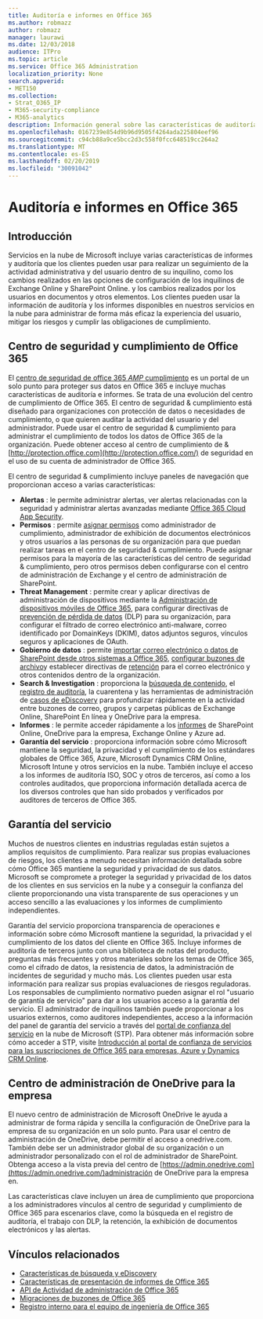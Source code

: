 ```yaml
---
title: Auditoría e informes en Office 365
ms.author: robmazz
author: robmazz
manager: laurawi
ms.date: 12/03/2018
audience: ITPro
ms.topic: article
ms.service: Office 365 Administration
localization_priority: None
search.appverid:
- MET150
ms.collection:
- Strat_O365_IP
- M365-security-compliance
- M365-analytics
description: Información general sobre las características de auditoría e informes de Office 365, así como la garantía de servicio.
ms.openlocfilehash: 0167239e854d9b96d9505f4264ada225804eef96
ms.sourcegitcommit: c94cb88a9ce5bcc2d3c558f0fcc648519cc264a2
ms.translationtype: MT
ms.contentlocale: es-ES
ms.lasthandoff: 02/20/2019
ms.locfileid: "30091042"
---
```

# <a name="auditing-and-reporting-in-office-365"></a>Auditoría e informes en Office 365

## <a name="introduction"></a>Introducción
Servicios en la nube de Microsoft incluye varias características de informes y auditoría que los clientes pueden usar para realizar un seguimiento de la actividad administrativa y del usuario dentro de su inquilino, como los cambios realizados en las opciones de configuración de los inquilinos de Exchange Online y SharePoint Online. y los cambios realizados por los usuarios en documentos y otros elementos. Los clientes pueden usar la información de auditoría y los informes disponibles en nuestros servicios en la nube para administrar de forma más eficaz la experiencia del usuario, mitigar los riesgos y cumplir las obligaciones de cumplimiento.

## <a name="office-365-security--compliance-center"></a>Centro de seguridad y cumplimiento de Office 365
El [centro de seguridad de office 365 _AMP_ cumplimiento](https://support.office.com/article/Go-to-the-Office-365-Security-Compliance-Center-7e696a40-b86b-4a20-afcc-559218b7b1b8) es un portal de un solo punto para proteger sus datos en Office 365 e incluye muchas características de auditoría e informes. Se trata de una evolución del centro de cumplimiento de Office 365. El centro de seguridad & cumplimiento está diseñado para organizaciones con protección de datos o necesidades de cumplimiento, o que quieren auditar la actividad del usuario y del administrador. Puede usar el centro de seguridad & cumplimiento para administrar el cumplimiento de todos los datos de Office 365 de la organización. Puede obtener acceso al centro de cumplimiento de & [http://protection.office.com](http://protection.office.com/) de seguridad en el uso de su cuenta de administrador de Office 365.

El centro de seguridad & cumplimiento incluye paneles de navegación que proporcionan acceso a varias características:
- **Alertas** : le permite administrar alertas, ver alertas relacionadas con la seguridad y administrar alertas avanzadas mediante [Office 365 Cloud App Security](https://docs.microsoft.com/en-us/Office365/SecurityCompliance/office-365-cas-overview). 
- **Permisos** : permite [asignar permisos](https://support.office.com/article/Give-users-access-to-the-Office-365-Security-Compliance-Center-2cfce2c8-20c5-47f9-afc4-24b059c1bd76) como administrador de cumplimiento, administrador de exhibición de documentos electrónicos y otros usuarios a las personas de su organización para que puedan realizar tareas en el centro de seguridad & cumplimiento. Puede asignar permisos para la mayoría de las características del centro de seguridad & cumplimiento, pero otros permisos deben configurarse con el centro de administración de Exchange y el centro de administración de SharePoint.
- **Threat Management** : permite crear y aplicar directivas de administración de dispositivos mediante la [Administración de dispositivos móviles de Office 365](https://support.office.com/article/Overview-of-Mobile-Device-Management-for-Office-365-faa7d8e5-645d-4d59-839c-c8d4c1869e4a), para configurar directivas de [prevención de pérdida de datos](https://support.office.com/article/Overview-of-data-loss-prevention-policies-1966b2a7-d1e2-4d92-ab61-42efbb137f5e) (DLP) para su organización, para configurar el filtrado de correo electrónico anti-malware, correo identificado por DomainKeys (DKIM), datos adjuntos seguros, vínculos seguros y aplicaciones de OAuth.
- **Gobierno de datos** : permite [importar correo electrónico o datos de SharePoint desde otros sistemas a Office 365](https://support.office.com/article/Import-PST-files-or-SharePoint-data-to-Office-365-ba688e0a-0fcb-4bd7-8e57-2b669564ea84), [configurar buzones de archivo](https://support.office.com/article/Enable-archive-mailboxes-in-the-Office-365-Security-Compliance-Center-268a109e-7843-405b-bb3d-b9393b2342ce)y establecer directivas de [retención](https://support.office.com/article/Retention-in-the-Office-365-Security-Compliance-Center-2a0fc432-f18c-45aa-a539-30ab035c608c) para el correo electrónico y otros contenidos dentro de la organización.
- **Search & Investigation** : proporciona la [búsqueda de contenido](https://support.office.com/article/Run-a-Content-Search-in-the-Office-365-Security-Compliance-Center-61852fd9-fe8a-4880-a339-cb19ed3bff4a), el [registro de auditoría](https://support.office.com/article/Search-the-audit-log-in-the-Office-365-Security-Compliance-Center-0d4d0f35-390b-4518-800e-0c7ec95e946c), la cuarentena y las herramientas de administración de [casos de eDiscovery](https://support.office.com/article/Manage-eDiscovery-cases-in-the-Office-365-Security-Compliance-Center-edea80d6-20a7-40fb-b8c4-5e8c8395f6da) para profundizar rápidamente en la actividad entre buzones de correo, grupos y carpetas públicas de Exchange Online, SharePoint En línea y OneDrive para la empresa.
- **Informes** : le permite acceder rápidamente a los [informes](https://support.office.com/article/Reports-in-the-Office-365-Security-Compliance-Center-7acd33ce-1ec8-49fb-b625-43bac7b58c5a) de SharePoint Online, OneDrive para la empresa, Exchange Online y Azure ad.
- **Garantía del servicio** : proporciona información sobre cómo Microsoft mantiene la seguridad, la privacidad y el cumplimiento de los estándares globales de Office 365, Azure, Microsoft Dynamics CRM Online, Microsoft Intune y otros servicios en la nube. También incluye el acceso a los informes de auditoría ISO, SOC y otros de terceros, así como a los controles auditados, que proporciona información detallada acerca de los diversos controles que han sido probados y verificados por auditores de terceros de Office 365.

## <a name="service-assurance"></a>Garantía del servicio
Muchos de nuestros clientes en industrias reguladas están sujetos a amplios requisitos de cumplimiento. Para realizar sus propias evaluaciones de riesgos, los clientes a menudo necesitan información detallada sobre cómo Office 365 mantiene la seguridad y privacidad de sus datos. Microsoft se compromete a proteger la seguridad y privacidad de los datos de los clientes en sus servicios en la nube y a conseguir la confianza del cliente proporcionando una vista transparente de sus operaciones y un acceso sencillo a las evaluaciones y los informes de cumplimiento independientes.

Garantía del servicio proporciona transparencia de operaciones e información sobre cómo Microsoft mantiene la seguridad, la privacidad y el cumplimiento de los datos del cliente en Office 365. Incluye informes de auditoría de terceros junto con una biblioteca de notas del producto, preguntas más frecuentes y otros materiales sobre los temas de Office 365, como el cifrado de datos, la resistencia de datos, la administración de incidentes de seguridad y mucho más. Los clientes pueden usar esta información para realizar sus propias evaluaciones de riesgos reguladoras. Los responsables de cumplimiento normativo pueden asignar el rol "usuario de garantía de servicio" para dar a los usuarios acceso a la garantía del servicio. El administrador de inquilinos también puede proporcionar a los usuarios externos, como auditores independientes, acceso a la información del panel de garantía del servicio a través del [portal de confianza del servicio](http://aka.ms/STP) en la nube de Microsoft (STP). Para obtener más información sobre cómo acceder a STP, visite [Introducción al portal de confianza de servicios para las suscripciones de Office 365 para empresas, Azure y Dynamics CRM Online](http://aka.ms/STPHelp).

## <a name="onedrive-for-business-admin-center"></a>Centro de administración de OneDrive para la empresa
El nuevo centro de administración de Microsoft OneDrive le ayuda a administrar de forma rápida y sencilla la configuración de OneDrive para la empresa de su organización en un solo punto. Para usar el centro de administración de OneDrive, debe permitir el acceso a onedrive.com. También debe ser un administrador global de su organización o un administrador personalizado con el rol de administrador de SharePoint. Obtenga acceso a la vista previa del centro de [https://admin.onedrive.com](https://admin.onedrive.com/)administración de OneDrive para la empresa en.

Las características clave incluyen un área de cumplimiento que proporciona a los administradores vínculos al centro de seguridad y cumplimiento de Office 365 para escenarios clave, como la búsqueda en el registro de auditoría, el trabajo con DLP, la retención, la exhibición de documentos electrónicos y las alertas.

## <a name="related-links"></a>Vínculos relacionados
- [Características de búsqueda y eDiscovery](office-365-ediscovery-and-search-features.md)
- [Características de presentación de informes de Office 365](office-365-reporting-features.md)
- [API de Actividad de administración de Office 365](office-365-management-activity-api.md)
- [Migraciones de buzones de Office 365](office-365-mailbox-migrations.md)
- [Registro interno para el equipo de ingeniería de Office 365](office-365-internal-logging.md)